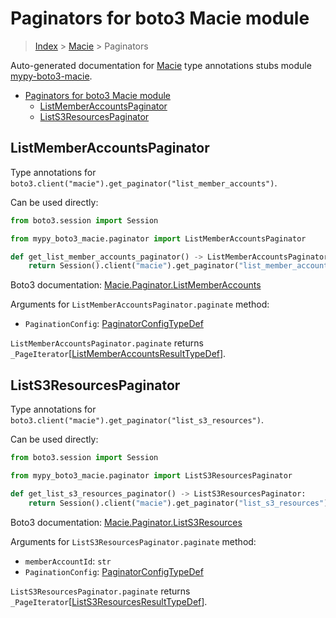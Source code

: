 <a id="paginators-for-boto3-macie-module"></a>

# Paginators for boto3 Macie module

> [Index](../README.md) > [Macie](./README.md) > Paginators

Auto-generated documentation for
[Macie](https://boto3.amazonaws.com/v1/documentation/api/latest/reference/services/macie.html#Macie)
type annotations stubs module
[mypy-boto3-macie](https://pypi.org/project/mypy-boto3-macie/).

- [Paginators for boto3 Macie module](#paginators-for-boto3-macie-module)
  - [ListMemberAccountsPaginator](#listmemberaccountspaginator)
  - [ListS3ResourcesPaginator](#lists3resourcespaginator)

<a id="listmemberaccountspaginator"></a>

## ListMemberAccountsPaginator

Type annotations for
`boto3.client("macie").get_paginator("list_member_accounts")`.

Can be used directly:

```python
from boto3.session import Session

from mypy_boto3_macie.paginator import ListMemberAccountsPaginator

def get_list_member_accounts_paginator() -> ListMemberAccountsPaginator:
    return Session().client("macie").get_paginator("list_member_accounts")
```

Boto3 documentation:
[Macie.Paginator.ListMemberAccounts](https://boto3.amazonaws.com/v1/documentation/api/latest/reference/services/macie.html#Macie.Paginator.ListMemberAccounts)

Arguments for `ListMemberAccountsPaginator.paginate` method:

- `PaginationConfig`:
  [PaginatorConfigTypeDef](./type_defs.md#paginatorconfigtypedef)

`ListMemberAccountsPaginator.paginate` returns
`_PageIterator`\[[ListMemberAccountsResultTypeDef](./type_defs.md#listmemberaccountsresulttypedef)\].

<a id="lists3resourcespaginator"></a>

## ListS3ResourcesPaginator

Type annotations for
`boto3.client("macie").get_paginator("list_s3_resources")`.

Can be used directly:

```python
from boto3.session import Session

from mypy_boto3_macie.paginator import ListS3ResourcesPaginator

def get_list_s3_resources_paginator() -> ListS3ResourcesPaginator:
    return Session().client("macie").get_paginator("list_s3_resources")
```

Boto3 documentation:
[Macie.Paginator.ListS3Resources](https://boto3.amazonaws.com/v1/documentation/api/latest/reference/services/macie.html#Macie.Paginator.ListS3Resources)

Arguments for `ListS3ResourcesPaginator.paginate` method:

- `memberAccountId`: `str`
- `PaginationConfig`:
  [PaginatorConfigTypeDef](./type_defs.md#paginatorconfigtypedef)

`ListS3ResourcesPaginator.paginate` returns
`_PageIterator`\[[ListS3ResourcesResultTypeDef](./type_defs.md#lists3resourcesresulttypedef)\].
